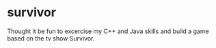 # survivor
Thought it be fun to excercise my C++ and Java skills and build a game based on the tv show Survivor.
